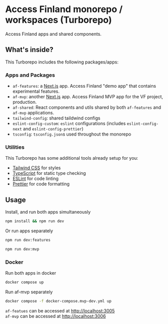 # Access Finland monorepo / workspaces (Turborepo)

Access Finland apps and shared components.

## What's inside?

This Turborepo includes the following packages/apps:

### Apps and Packages

- `af-features`: a [Next.js](https://nextjs.org/) app. Access Finland "demo app" that contains experimental features.
- `af-mvp`: another [Next.js](https://nextjs.org/) app. Access Finland MVP app for the VF project, production.
- `af-shared`: React components and utils shared by both `af-features` and `af-mvp` applications.
- `tailwind-config`: shared taildwind configs
- `eslint-config-custom`: `eslint` configurations (includes `eslint-config-next` and `eslint-config-prettier`)
- `tsconfig`: `tsconfig.json`s used throughout the monorepo

### Utilities

This Turborepo has some additional tools already setup for you:

- [Tailwind CSS](https://tailwindcss.com/) for styles
- [TypeScript](https://www.typescriptlang.org/) for static type checking
- [ESLint](https://eslint.org/) for code linting
- [Prettier](https://prettier.io) for code formatting

## Usage

Install, and run both apps simultaneously

```bash
npm install && npm run dev
```

Or run apps separately

```bash
npm run dev:features
```

```bash
npm run dev:mvp
```

### Docker

Run both apps in docker

```bash
docker compose up
```

Run af-mvp separately

```bash
docker compose -f docker-compose.mvp-dev.yml up
```

`af-featues` can be accessed at [http://localhost:3005](http://localhost:3005)  
`af-mvp` can be accessed at [http://localhost:3006](http://localhost:3006)
